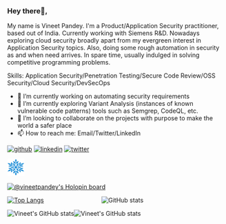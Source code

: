 <!-- [![Header](https://raw.githubusercontent.com/vineetpandey/vineetpandey/main/readme_header.PNG "Header")](https://www.linkedin.com/in/vineetpandeyalld/)

### Hey folks 👋,
-->
### Hey there👋,

My name is Vineet Pandey. I'm a Product/Application Security practitioner, based out of India. Currently working with Siemens R&D. 
Nowadays exploring cloud security broadly apart from my evergreen interest in Application Security topics. Also, doing some rough automation in security as and when need arrives. In spare time, usually indulged in solving competitive programming problems.

Skills: Application Security/Penetration Testing/Secure Code Review/OSS Security/Cloud Security/DevSecOps

- 🔭 I’m currently working on automating security requirements 
- 🌱 I’m currently exploring Variant Analysis (instances of known vulnerable code patterns) tools such as Semgrep, CodeQL, etc.
- 👯 I’m looking to collaborate on the projects with purpose to make the world a safer place 
- 📫 How to reach me: Email/Twitter/LinkedIn 


[<img src='https://cdn.jsdelivr.net/npm/simple-icons@3.0.1/icons/github.svg' alt='github' height='40'>](https://github.com/vineetpandey)  [<img src='https://cdn.jsdelivr.net/npm/simple-icons@3.0.1/icons/linkedin.svg' alt='linkedin' height='40'>](https://www.linkedin.com/in/vineetpandeyalld/)  [<img src='https://cdn.jsdelivr.net/npm/simple-icons@3.0.1/icons/twitter.svg' alt='twitter' height='40'>](https://twitter.com/vineetiiitalld)  

<a href='https://archiveprogram.github.com/'><img src='https://raw.githubusercontent.com/acervenky/animated-github-badges/master/assets/acbadge.gif' width='40' height='40'></a> 

[![@vineetpandey's Holopin board](https://holopin.me/vineetpandey)](https://holopin.io/@vineetpandey)


[![Top Langs](https://github-readme-stats.vercel.app/api/top-langs/?username=vineetpandey)](https://github.com/vineetpandey/github-readme-stats)                   &emsp;&emsp;&emsp;&emsp;&emsp;&emsp;&emsp;&emsp;&emsp; ![GitHub stats](https://github-readme-stats.vercel.app/api?username=vineetpandey&show_icons=true&count_private=true)  

![Vineet's GitHub stats](https://github-readme-stats.vercel.app/api?username=vineetpandey&theme=algolia&show_icons=true)![Vineet's GitHub stats](https://github-readme-stats.vercel.app/api?username=vineetpandey&theme=dark&show_icons=true)


<!--
1. Github Readme Generator -
https://github.com/arturssmirnovs/github-profile-readme-generator

2. GitHub Profile README Header Image Generated from Canva
-->


<!--
**vineetpandey/vineetpandey** is a ✨ _special_ ✨ repository because its `README.md` (this file) appears on your GitHub profile.

Here are some ideas to get you started:

- 🔭 I’m currently working on ...
- 🌱 I’m currently learning ...
- 👯 I’m looking to collaborate on ...
- 🤔 I’m looking for help with ...
- 💬 Ask me about ...
- 📫 How to reach me: ...
- 😄 Pronouns: ...
- ⚡ Fun fact: ...
-->
